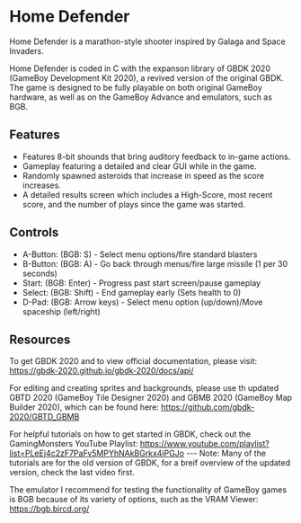 # Home Defender
 Home Defender is a marathon-style shooter inspired by Galaga and Space Invaders.

Home Defender is coded in C with the expanson library of GBDK 2020 (GameBoy Development Kit 2020),
a revived version of the original GBDK. The game is designed to be fully playable on both original
GameBoy hardware, as well as on the GameBoy Advance and emulators, such as BGB.

## Features
- Features 8-bit shounds that bring auditory feedback to in-game actions.
- Gameplay featuring a detailed and clear GUI while in the game.
- Randomly spawned asteroids that increase in speed as the score increases.
- A detailed results screen which includes a High-Score, most recent score, and the number of plays since
the game was started.

## Controls
- A-Button: (BGB: S) - Select menu options/fire standard blasters
- B-Button: (BGB: A) - Go back through menus/fire large missile (1 per 30 seconds)
- Start: (BGB: Enter) - Progress past start screen/pause gameplay
- Select: (BGB: Shift) - End gameplay early (Sets health to 0)
- D-Pad: (BGB: Arrow keys) - Select menu option (up/down)/Move spaceship (left/right)

## Resources
To get GBDK 2020 and to view official documentation, please visit:
https://gbdk-2020.github.io/gbdk-2020/docs/api/

For editing and creating sprites and backgrounds, please use th updated GBTD 2020 (GameBoy Tile Designer 2020)
and GBMB 2020 (GameBoy Map Builder 2020), which can be found here: https://github.com/gbdk-2020/GBTD_GBMB

For helpful tutorials on how to get started in GBDK, check out the GamingMonsters YouTube Playlist:
https://www.youtube.com/playlist?list=PLeEj4c2zF7PaFv5MPYhNAkBGrkx4iPGJo --- 
Note: Many of the tutorials are for the old version of GBDK, for a breif overview of the updated version, check the last video first.

The emulator I recommend for testing the functionality of GameBoy games is BGB because of its variety of options, such as the VRAM Viewer:
https://bgb.bircd.org/
